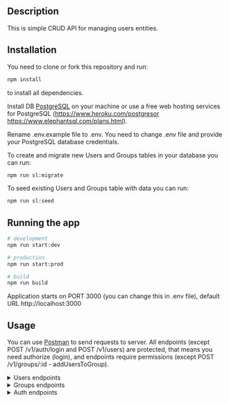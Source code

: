 ## Description

This is simple CRUD API for managing users entities.

## Installation

You need to clone or fork this repository and run:

```bash
npm install
```

to install all dependencies.

Install DB [PostgreSQL](https://www.postgresql.org/) on your machine or use a free web hosting services for PostgreSQL (https://www.heroku.com/postgresor https://www.elephantsql.com/plans.html).

Rename .env.example file to .env. You need to change .env file and provide your PostgreSQL database credentials.

To create and migrate new Users and Groups tables in your database you can run:

```bash
npm run sl:migrate
```

To seed existing Users and Groups table with data you can run:

```bash
npm run sl:seed
```

## Running the app

```bash
# development
npm run start:dev

# production
npm run start:prod

# build
npm run build
```

Application starts on PORT 3000 (you can change this in .env file), default URL http://localhost:3000

## Usage

You can use [Postman](https://www.postman.com/) to send requests to server. All endpoints (except POST /v1/auth/login and POST /v1/users) are protected, that means you need authorize (login), and endpoints require permissions (except POST /v1/groups/:id - addUsersToGroup).

<details>
<summary>Users endpoints</summary>

### GET /v1/users/:id

Get user by id. Where :id is user ID in uuid v4 format. Require 'READ' permission. Response example:

```json
{
  "login": "sergeyserzhan",
  "age": 25,
  "id": "f7d16881-106b-420b-9b5e-d95649603884",
  "groups": [
    {
      "name": "admin",
      "permissions": ["READ", "WRITE", "DELETE", "UPLOAD_FILES"],
      "id": "f7d16881-106b-420b-9b5e-d95649603884"
    }
  ]
}
```

### POST /v1/users

Create user. Request should contain body in JSON format:

```json
{
  "login": "sergeyserzhan",
  "password": "12345678sergey",
  "age": 25
}
```

Response example:

```json
{
  "login": "sergeyserzhan",
  "age": 25,
  "id": "f7d16881-106b-420b-9b5e-d95649603884"
}
```

### PUT /v1/users/:id

Update existing user by id. Where :id is user ID in uuid v4 format. Request should contain body in JSON format. Require 'WRITE' permission. Request body example:

```json
{
  "login": "sergeyserzhan",
  "password": "12345678sergey",
  "age": 25
}
```

Response example:

```json
{
  "login": "sergeyserzhan",
  "age": 25,
  "id": "f7d16881-106b-420b-9b5e-d95649603884"
}
```

### GET /v1/users?search=:searchString&limit=:limitNum

Get array of users which login contain search string. :searchString this is string to search, limit is length of response array. Require 'READ' permission.
Response example:

```json
[
  {
    "login": "sergeyserzhan",
    "age": 25,
    "id": "f7d16881-106b-420b-9b5e-d95649603884",
    "groups": [
      {
        "name": "admin",
        "permissions": ["READ", "WRITE", "DELETE", "UPLOAD_FILES"],
        "id": "f7d16881-106b-420b-9b5e-d95649603884"
      }
    ]
  },
  {
    "login": "serzhansergey",
    "age": 25,
    "id": "dd9d4f33-39ba-44e9-a3c4-4c988e0bf76e",
    "groups": [
      {
        "name": "admin",
        "permissions": ["READ", "WRITE", "DELETE", "UPLOAD_FILES"],
        "id": "f7d16881-106b-420b-9b5e-d95649603884"
      }
    ]
  }
]
```

### DELETE /v1/users/:id

Delete user by id. Where :id is user ID in uuid v4 format. Require 'DELETE' permission. Response with 204 status code No-Content.

</details>

<details>
<summary>Groups endpoints</summary>

### GET /v1/groups/:id

Get group by id. Where :id is group ID in uuid v4 format. Require 'READ' permission. Response example:

```json
{
  "name": "admin",
  "permissions": ["READ", "WRITE", "DELETE", "UPLOAD_FILES"],
  "id": "f7d16881-106b-420b-9b5e-d95649603884",
  "users": [
    {
      "login": "sergeyserzhan",
      "age": 25,
      "id": "f7d16881-106b-420b-9b5e-d95649603884"
    }
  ]
}
```

### GET /v1/groups

Get all groups. Require 'READ' permission. Response example:

```json
[
  {
    "name": "admin",
    "permissions": ["READ", "WRITE", "DELETE", "UPLOAD_FILES"],
    "id": "f7d16881-106b-420b-9b5e-d95649603884",
    "users": [
      {
        "login": "sergeyserzhan",
        "age": 25,
        "id": "f7d16881-106b-420b-9b5e-d95649603884"
      }
    ]
  },
  {
    "name": "user",
    "permissions": ["READ", "WRITE"],
    "id": "dd9d4f33-39ba-44e9-a3c4-4c988e0bf76e",
    "users": [
      {
        "login": "sergeyserzhan",
        "age": 25,
        "id": "f7d16881-106b-420b-9b5e-d95649603884"
      }
    ]
  }
]
```

### POST /v1/groups

Create group. Request should contain body in JSON format:

```json
{
  "name": "admin",
  "permissions": ["READ", "WRITE", "DELETE", "UPLOAD_FILES"]
}
```

Response example:

```json
{
  "name": "admin",
  "permissions": ["READ", "WRITE", "DELETE", "UPLOAD_FILES"],
  "id": "f7d16881-106b-420b-9b5e-d95649603884"
}
```

### PUT /v1/groups/:id

Update existing user by id. Where :id is group ID in uuid v4 format. Request should contain body in JSON format, where all fields are optional. Require 'WRITE' permission. Request body example:

```json
{
  "name": "admin",
  "permissions": ["READ", "WRITE", "DELETE", "UPLOAD_FILES"]
}
```

Response example:

```json
{
  "name": "admin",
  "permissions": ["READ", "WRITE", "DELETE", "UPLOAD_FILES"],
  "id": "f7d16881-106b-420b-9b5e-d95649603884"
}
```

### DELETE /v1/groups/:id

Delete group by id. Where :id is group ID in uuid v4 format. Require 'DELETE' permission. Response with 204 status code No-Content.

### POST /v1/groups/:id

Add users to group. Where :id is group ID in uuid v4 format. Request should contain body in JSON format. Request body example:

```json
{
  "userIds": [
    "109156be-c4fb-41ea-b1b4-efe1671c5836",
    "1b9d6bcd-bbfd-4b2d-9b5d-ab8dfbbd4bed"
  ]
}
```

Response example:

```json
{
  "name": "admin",
  "permissions": ["READ", "WRITE", "DELETE", "UPLOAD_FILES"],
  "id": "f7d16881-106b-420b-9b5e-d95649603884",
  "users": [
    {
      "login": "sergeyserzhan",
      "age": 25,
      "id": "f7d16881-106b-420b-9b5e-d95649603884"
    }
  ]
}
```

</details>

<details>
<summary>Auth endpoints</summary>

### POST /v1/auth/login

Login user. Request should contain body in JSON format. Request body example:

```json
{
    "login": "sergeyserzhan",
    "password": "12345678qwe"
}
```

Response example: 
```json
{
    "token": "eyJhbGciOiJIUzI1NiIsInR5cCI6IkpXVCJ9.eyJzdWIiOiI5YjFkZWI0ZC0zYjdkLTRiYWQtOWJkZC0yYjBkN2IzZGNiNmQiLCJpYXQiOjE1MTYyMzkwMjJ9.A7RPWdhfOusPgTTbdZSskLRezAHR4yDzoa2Enyxhwlc"
}
```

</details>
